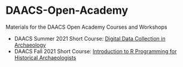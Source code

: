 # DAACS-Open-Academy
Materials for the DAACS Open Academy Courses and Workshops 

* DAACS Summer 2021 Short Course: [Digital Data Collection in Archaeology](https://github.com/DAACS-Research-Consortium/DAACS-Open-Academy/blob/main/SSC2021README.md)
* DAACS Fall 2021 Short Course: [Introduction to R Programming for Historical Archaeologists](https://github.com/DAACS-Research-Consortium/DAACS-Intro-to-R)
